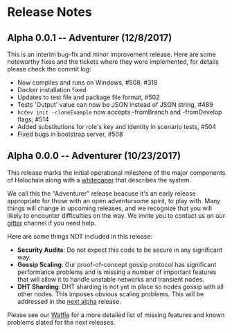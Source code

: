 # Release Notes

## Alpha 0.0.1 --  Adventurer (12/8/2017)

This is an interim bug-fix and minor improvement release.  Here are some noteworthy fixes and the tickets where they were implemented, for details please check the commit log:

- Now compiles and runs on Windows, #508, #318
- Docker installation fixed
- Updates to test file and package file format, #502
- Tests 'Output' value can now be JSON instead of JSON string, #489
- `hcdev init -cloneExample` now accepts -fromBranch and -fromDevelop flags, #514
- Added substitutions for role's key and identity in scenario tests, #504
- Fixed bugs in bootstrap server, #508

## Alpha 0.0.0 --  Adventurer (10/23/2017)

This release marks the initial operational milestone of the major components of Holochain along with a [whitepaper](https://github.com/Holochain/holochain-proto/blob/master/holochain.pdf) that describes the system.


We call this the "Adventurer" release beacuse it's an early release appropriate for those with an open adventursome spirit, to play with.  Many  things will change in upcoming releases, and we recognize that you will likely to encounter difficulties on the way. We invite you to contact us on our [gitter](https://gitter.im/Holochain/holochain-proto) channel if you need help.

Here are some things NOT included in this release:

- **Security Audits**: Do not expect this code to be secure in any significant way.
- **Gossip Scaling**: Our proof-of-concept gossip protocol has significant performance problems and is missing a number of important features that will allow it to handle unstable networks and transient nodes.
- **DHT Sharding**: DHT sharding is not yet in place so nodes gossip with all other nodes.  This imposes obvious scaling problems.  This will be addressed in the [next alpha](https://github.com/Holochain/holochain-proto/milestone/12) release.

Please see our [Waffle](https://waffle.io/Holochain/holochain-proto) for a more detailed list of missing features and known problems slated for the next releases.

